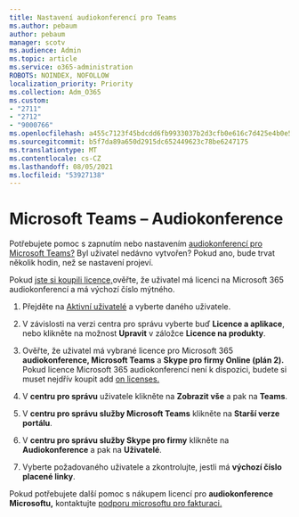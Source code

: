 ```yaml
---
title: Nastavení audiokonferencí pro Teams
ms.author: pebaum
author: pebaum
manager: scotv
ms.audience: Admin
ms.topic: article
ms.service: o365-administration
ROBOTS: NOINDEX, NOFOLLOW
localization_priority: Priority
ms.collection: Adm_O365
ms.custom:
- "2711"
- "2712"
- "9000766"
ms.openlocfilehash: a455c7123f45bdcdd6fb9933037b2d3cfb0e616c7d425e4b0e54b2c15b7280e2
ms.sourcegitcommit: b5f7da89a650d2915dc652449623c78be6247175
ms.translationtype: MT
ms.contentlocale: cs-CZ
ms.lasthandoff: 08/05/2021
ms.locfileid: "53927138"
---
```

# <a name="microsoft-teams--audio-conferencing"></a>Microsoft Teams –  Audiokonference

Potřebujete pomoc s zapnutím nebo nastavením [audiokonferencí pro Microsoft Teams?](/microsoftteams/set-up-audio-conferencing-in-teams)  Byl uživatel nedávno vytvořen? Pokud ano, bude trvat několik hodin, než se nastavení projeví.

Pokud [jste si koupili licence,](/microsoftteams/set-up-audio-conferencing-in-teams#step-2-get-and-assign-licenses)ověřte, že uživatel má licenci na Microsoft 365 audiokonferencí a má výchozí číslo mýtného.

1. Přejděte na [Aktivní uživatelé](https://admin.microsoft.com/Adminportal/Home?source=applauncher#/users) a vyberte daného uživatele.

2. V závislosti na verzi centra pro správu vyberte buď **Licence a aplikace**, nebo klikněte na možnost **Upravit** v záložce **Licence na produkty**.

3. Ověřte, že uživatel má vybrané licence pro Microsoft 365 **audiokonference, Microsoft Teams** a **Skype pro firmy Online (plán 2).** Pokud licence Microsoft 365 audiokonferencí není k dispozici, budete si muset nejdřív koupit add [on licenses.](/microsoftteams/teams-add-on-licensing/microsoft-teams-add-on-licensing?tabs=small-business) 

4. V **centru pro správu** uživatele klikněte na **Zobrazit vše** a pak na **Teams**.

5. V **centru pro správu služby Microsoft Teams** klikněte na **Starší verze portálu**.

6. V **centru pro správu služby Skype pro firmy** klikněte na **Audiokonference** a pak na **Uživatelé**.

7. Vyberte požadovaného uživatele a zkontrolujte, jestli má **výchozí číslo placené linky**.

Pokud potřebujete další pomoc s nákupem licencí pro **audiokonference Microsoftu,** kontaktujte [podporu microsoftu pro fakturaci.](https://go.microsoft.com/fwlink/p/?linkid=518322)
